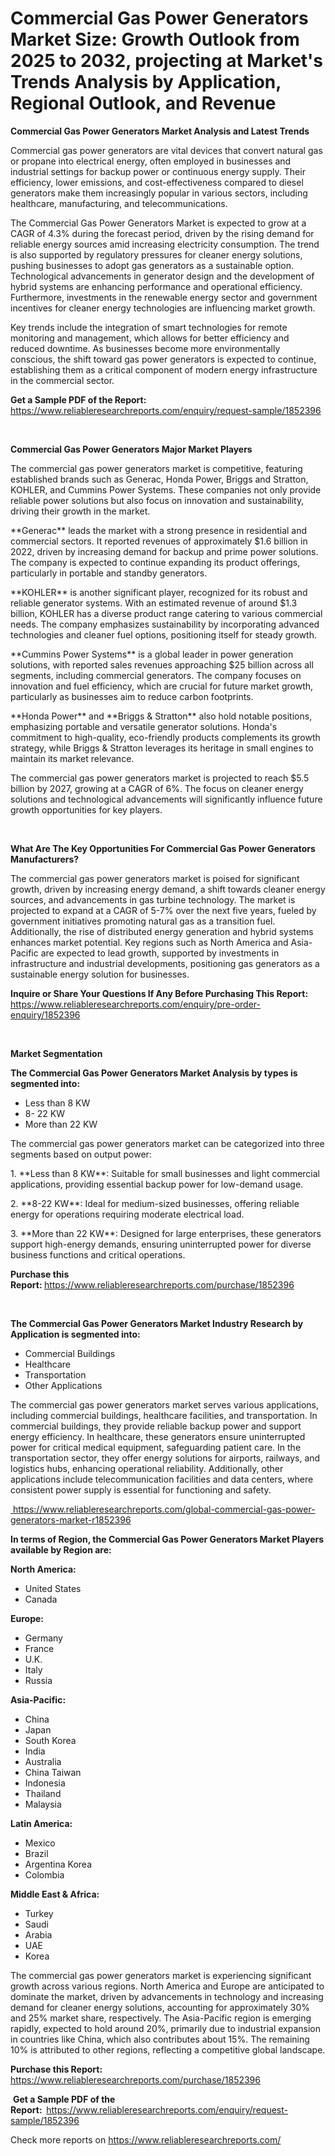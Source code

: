 <p><h1>Commercial Gas Power Generators Market Size: Growth Outlook from 2025 to 2032, projecting at Market's Trends Analysis by Application, Regional Outlook, and Revenue</h1></p><p><strong>Commercial Gas Power Generators Market Analysis and Latest Trends</strong></p>
<p><p>Commercial gas power generators are vital devices that convert natural gas or propane into electrical energy, often employed in businesses and industrial settings for backup power or continuous energy supply. Their efficiency, lower emissions, and cost-effectiveness compared to diesel generators make them increasingly popular in various sectors, including healthcare, manufacturing, and telecommunications.</p><p>The Commercial Gas Power Generators Market is expected to grow at a CAGR of 4.3% during the forecast period, driven by the rising demand for reliable energy sources amid increasing electricity consumption. The trend is also supported by regulatory pressures for cleaner energy solutions, pushing businesses to adopt gas generators as a sustainable option. Technological advancements in generator design and the development of hybrid systems are enhancing performance and operational efficiency. Furthermore, investments in the renewable energy sector and government incentives for cleaner energy technologies are influencing market growth. </p><p>Key trends include the integration of smart technologies for remote monitoring and management, which allows for better efficiency and reduced downtime. As businesses become more environmentally conscious, the shift toward gas power generators is expected to continue, establishing them as a critical component of modern energy infrastructure in the commercial sector.</p></p>
<p><strong>Get a Sample PDF of the Report:&nbsp;</strong> <a href="https://www.reliableresearchreports.com/enquiry/request-sample/1852396?utm_campaign=2743&utm_medium=2&utm_source=Github&utm_content=ia&utm_term=12042025&utm_id=commercial-gas-power-generators">https://www.reliableresearchreports.com/enquiry/request-sample/1852396</a></p>
<p>&nbsp;</p>
<p><strong>Commercial Gas Power Generators Major Market Players</strong></p>
<p><p>The commercial gas power generators market is competitive, featuring established brands such as Generac, Honda Power, Briggs and Stratton, KOHLER, and Cummins Power Systems. These companies not only provide reliable power solutions but also focus on innovation and sustainability, driving their growth in the market.</p><p>**Generac** leads the market with a strong presence in residential and commercial sectors. It reported revenues of approximately $1.6 billion in 2022, driven by increasing demand for backup and prime power solutions. The company is expected to continue expanding its product offerings, particularly in portable and standby generators.</p><p>**KOHLER** is another significant player, recognized for its robust and reliable generator systems. With an estimated revenue of around $1.3 billion, KOHLER has a diverse product range catering to various commercial needs. The company emphasizes sustainability by incorporating advanced technologies and cleaner fuel options, positioning itself for steady growth.</p><p>**Cummins Power Systems** is a global leader in power generation solutions, with reported sales revenues approaching $25 billion across all segments, including commercial generators. The company focuses on innovation and fuel efficiency, which are crucial for future market growth, particularly as businesses aim to reduce carbon footprints.</p><p>**Honda Power** and **Briggs & Stratton** also hold notable positions, emphasizing portable and versatile generator solutions. Honda's commitment to high-quality, eco-friendly products complements its growth strategy, while Briggs & Stratton leverages its heritage in small engines to maintain its market relevance.</p><p>The commercial gas power generators market is projected to reach $5.5 billion by 2027, growing at a CAGR of 6%. The focus on cleaner energy solutions and technological advancements will significantly influence future growth opportunities for key players.</p></p>
<p>&nbsp;</p>
<p><strong>What Are The Key Opportunities For Commercial Gas Power Generators Manufacturers?</strong></p>
<p><p>The commercial gas power generators market is poised for significant growth, driven by increasing energy demand, a shift towards cleaner energy sources, and advancements in gas turbine technology. The market is projected to expand at a CAGR of 5-7% over the next five years, fueled by government initiatives promoting natural gas as a transition fuel. Additionally, the rise of distributed energy generation and hybrid systems enhances market potential. Key regions such as North America and Asia-Pacific are expected to lead growth, supported by investments in infrastructure and industrial developments, positioning gas generators as a sustainable energy solution for businesses.</p></p>
<p><strong>Inquire or Share Your Questions If Any Before Purchasing This Report:</strong> <a href="https://www.reliableresearchreports.com/enquiry/pre-order-enquiry/1852396?utm_campaign=2743&utm_medium=2&utm_source=Github&utm_content=ia&utm_term=12042025&utm_id=commercial-gas-power-generators">https://www.reliableresearchreports.com/enquiry/pre-order-enquiry/1852396</a></p>
<p>&nbsp;</p>
<p><strong>Market Segmentation</strong></p>
<p><strong>The Commercial Gas Power Generators Market Analysis by types is segmented into:</strong></p>
<p><ul><li>Less than 8 KW</li><li>8- 22 KW</li><li>More than 22 KW</li></ul></p>
<p><p>The commercial gas power generators market can be categorized into three segments based on output power: </p><p>1. **Less than 8 KW**: Suitable for small businesses and light commercial applications, providing essential backup power for low-demand usage.</p><p>2. **8-22 KW**: Ideal for medium-sized businesses, offering reliable energy for operations requiring moderate electrical load.</p><p>3. **More than 22 KW**: Designed for large enterprises, these generators support high-energy demands, ensuring uninterrupted power for diverse business functions and critical operations.</p></p>
<p><strong>Purchase this Report:&nbsp;</strong><a href="https://www.reliableresearchreports.com/purchase/1852396?utm_campaign=2743&utm_medium=2&utm_source=Github&utm_content=ia&utm_term=12042025&utm_id=commercial-gas-power-generators">https://www.reliableresearchreports.com/purchase/1852396</a></p>
<p>&nbsp;</p>
<p><strong>The Commercial Gas Power Generators Market Industry Research by Application is segmented into:</strong></p>
<p><ul><li>Commercial Buildings</li><li>Healthcare</li><li>Transportation</li><li>Other Applications</li></ul></p>
<p><p>The commercial gas power generators market serves various applications, including commercial buildings, healthcare facilities, and transportation. In commercial buildings, they provide reliable backup power and support energy efficiency. In healthcare, these generators ensure uninterrupted power for critical medical equipment, safeguarding patient care. In the transportation sector, they offer energy solutions for airports, railways, and logistics hubs, enhancing operational reliability. Additionally, other applications include telecommunication facilities and data centers, where consistent power supply is essential for functioning and safety.</p></p>
<p><a href="https://www.reliableresearchreports.com/global-commercial-gas-power-generators-market-r1852396?utm_campaign=2743&utm_medium=2&utm_source=Github&utm_content=ia&utm_term=12042025&utm_id=commercial-gas-power-generators">&nbsp;https://www.reliableresearchreports.com/global-commercial-gas-power-generators-market-r1852396</a></p>
<p><strong>In terms of Region, the Commercial Gas Power Generators Market Players available by Region are:</strong></p>
<p>
    <p> <strong> North America: </strong>
        <ul>
            <li>United States</li>
            <li>Canada</li>
        </ul>
        </p> 
    <p> <strong> Europe: </strong>
        <ul>
            <li>Germany</li>
            <li>France</li>
            <li>U.K.</li>
            <li>Italy</li>
            <li>Russia</li>
        </ul>
        </p> 
    <p> <strong> Asia-Pacific: </strong>
        <ul>
            <li>China</li>
            <li>Japan</li>
            <li>South Korea</li>
            <li>India</li>
            <li>Australia</li>
            <li>China Taiwan</li>
            <li>Indonesia</li>
            <li>Thailand</li>
            <li>Malaysia</li>
        </ul>
        </p> 
    <p> <strong> Latin America: </strong>
        <ul>
            <li>Mexico</li>
            <li>Brazil</li>
            <li>Argentina Korea</li>
            <li>Colombia</li>
        </ul>
        </p> 
    <p> <strong> Middle East & Africa: </strong>
        <ul>
            <li>Turkey</li>
            <li>Saudi</li>
            <li>Arabia</li>
            <li>UAE</li>
            <li>Korea</li>
        </ul>
    </p>
    </p>
<p><p>The commercial gas power generators market is experiencing significant growth across various regions. North America and Europe are anticipated to dominate the market, driven by advancements in technology and increasing demand for cleaner energy solutions, accounting for approximately 30% and 25% market share, respectively. The Asia-Pacific region is emerging rapidly, expected to hold around 20%, primarily due to industrial expansion in countries like China, which also contributes about 15%. The remaining 10% is attributed to other regions, reflecting a competitive global landscape.</p></p>
<p><strong>Purchase this Report: </strong><a href="https://www.reliableresearchreports.com/purchase/1852396?utm_campaign=2743&utm_medium=2&utm_source=Github&utm_content=ia&utm_term=12042025&utm_id=commercial-gas-power-generators">https://www.reliableresearchreports.com/purchase/1852396</a></p>
<p>&nbsp;<strong>Get a Sample PDF of the Report:&nbsp;&nbsp;</strong><a href="https://www.reliableresearchreports.com/enquiry/request-sample/1852396?utm_campaign=2743&utm_medium=2&utm_source=Github&utm_content=ia&utm_term=12042025&utm_id=commercial-gas-power-generators">https://www.reliableresearchreports.com/enquiry/request-sample/1852396</a></p>
<p><strong></strong></p>
<p>Check more reports on <a href="https://www.reliableresearchreports.com/?utm_campaign=2743&utm_medium=2&utm_source=Github&utm_content=ia&utm_term=12042025&utm_id=commercial-gas-power-generators">https://www.reliableresearchreports.com/</a></p>